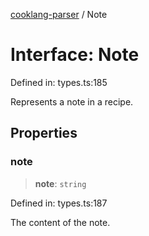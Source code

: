 [cooklang-parser](../globals.md) / Note

# Interface: Note

Defined in: types.ts:185

Represents a note in a recipe.

## Properties

### note

> **note**: `string`

Defined in: types.ts:187

The content of the note.
